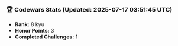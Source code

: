 ### 🏆 Codewars Stats (Updated: 2025-07-17 03:51:45 UTC)

- **Rank:** 8 kyu
- **Honor Points:** 3
- **Completed Challenges:** 1
